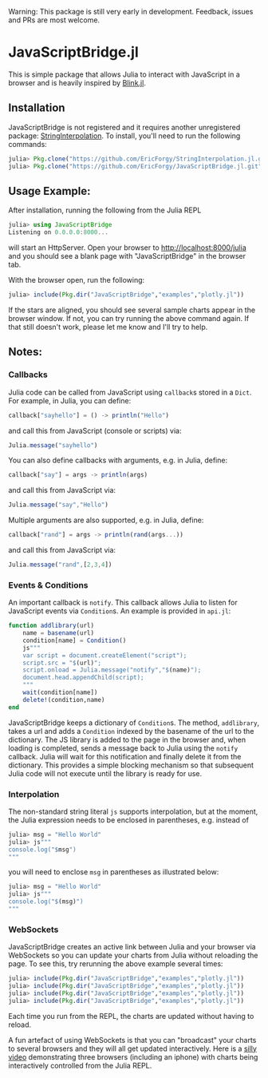 Warning: This package is still very early in development. Feedback, issues and PRs are most welcome.

# JavaScriptBridge.jl

This is simple package that allows Julia to interact with JavaScript in a browser and is heavily inspired by [Blink.jl](https://github.com/JunoLab/Blink.jl).

## Installation

JavaScriptBridge is not registered and it requires another unregistered package: [StringInterpolation](https://github.com/EricForgy/StringInterpolation.jl.git). To install, you'll need to run the following commands:

~~~julia
julia> Pkg.clone("https://github.com/EricForgy/StringInterpolation.jl.git")
julia> Pkg.clone("https://github.com/EricForgy/JavaScriptBridge.jl.git")
~~~

## Usage Example:

After installation, running the following from the Julia REPL

~~~julia
julia> using JavaScriptBridge
Listening on 0.0.0.0:8000...
~~~

will start an HttpServer. Open your browser to [http://localhost:8000/julia](http://localhost:8000/julia) and you should see a blank page with "JavaScriptBridge" in the browser tab.

With the browser open, run the following:

~~~julia
julia> include(Pkg.dir("JavaScriptBridge","examples","plotly.jl"))
~~~

If the stars are aligned, you should see several sample charts appear in the browser window. If not, you can try running the above command again. If that still doesn't work, please let me know and I'll try to help.

## Notes:

### Callbacks

Julia code can be called from JavaScript using `callback`s stored in a `Dict`. For example, in Julia, you can define:

~~~julia
callback["sayhello"] = () -> println("Hello")
~~~

and call this from JavaScript (console or scripts) via:

~~~js
Julia.message("sayhello")
~~~

You can also define callbacks with arguments, e.g. in Julia, define:

~~~julia
callback["say"] = args -> println(args)
~~~

and call this from JavaScript via:

~~~js
Julia.message("say","Hello")
~~~

Multiple arguments are also supported, e.g. in Julia, define:

~~~julia
callback["rand"] = args -> println(rand(args...))
~~~

and call this from JavaScript via:

~~~js
Julia.message("rand",[2,3,4])
~~~

### Events & Conditions

An important callback is `notify`. This callback allows Julia to listen for JavaScript events via `Condition`s. An example is provided in `api.jl`:

~~~julia
function addlibrary(url)
    name = basename(url)
    condition[name] = Condition()
    js"""
    var script = document.createElement("script");
    script.src = "$(url)";
    script.onload = Julia.message("notify","$(name)");
    document.head.appendChild(script);
    """
    wait(condition[name])
    delete!(condition,name)
end
~~~

JavaScriptBridge keeps a dictionary of `Condition`s. The method, `addlibrary`, takes a url and adds a `Condition` indexed by the basename of the url to the dictionary. The JS library is added to the page in the browser and, when loading is completed, sends a message back to Julia using the `notify` callback. Julia will wait for this notification and finally delete it from the dictionary. This provides a simple blocking mechanism so that subsequent Julia code will not execute until the library is ready for use.

### Interpolation

The non-standard string literal `js` supports interpolation, but at the moment, the Julia expression needs to be enclosed in parentheses, e.g. instead of

~~~julia
julia> msg = "Hello World"
julia> js"""
console.log("$msg")
"""
~~~

you will need to enclose `msg` in parentheses as illustrated below:

~~~julia
julia> msg = "Hello World"
julia> js"""
console.log("$(msg)")
"""
~~~

### WebSockets

JavaScriptBridge creates an active link between Julia and your browser via WebSockets so you can update your charts from Julia without reloading the page. To see this, try rerunning the above example several times:

~~~julia
julia> include(Pkg.dir("JavaScriptBridge","examples","plotly.jl"))
julia> include(Pkg.dir("JavaScriptBridge","examples","plotly.jl"))
julia> include(Pkg.dir("JavaScriptBridge","examples","plotly.jl"))
julia> include(Pkg.dir("JavaScriptBridge","examples","plotly.jl"))
~~~

Each time you run from the REPL, the charts are updated without having to reload.

A fun artefact of using WebSockets is that you can "broadcast" your charts to several browsers and they will all get updated interactively. Here is a [silly video](https://www.youtube.com/watch?v=mWDyyfVNqP0) demonstrating three browsers (including an iphone) with charts being interactively controlled from the Julia REPL.
